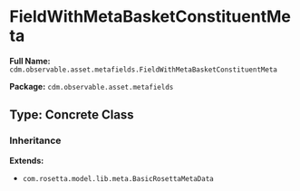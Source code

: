 # FieldWithMetaBasketConstituentMeta

**Full Name:** `cdm.observable.asset.metafields.FieldWithMetaBasketConstituentMeta`

**Package:** `cdm.observable.asset.metafields`

## Type: Concrete Class

### Inheritance

**Extends:**
- `com.rosetta.model.lib.meta.BasicRosettaMetaData`

